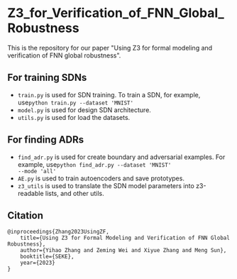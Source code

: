 # Z3_for_Verification_of_FNN_Global_Robustness
This is the repository for our paper "Using Z3 for formal modeling and verification of FNN global robustness".

## For training SDNs
+ `train.py` is used for SDN training. To train a SDN, for example, use<code>python train.py --dataset 'MNIST'</code>
+ `model.py` is used for design SDN architecture.
+ `utils.py` is used for load the datasets.

## For finding ADRs
+ `find_adr.py` is used for create boundary and adversarial examples. For example, use<code>python find_adr.py --dataset 'MNIST' --mode 'all'</code>
+ `AE.py` is used to train autoencoders and save prototypes.
+ `z3_utils` is used to translate the SDN model parameters into z3-readable lists, and other utils.

## Citation
```
@inproceedings{Zhang2023UsingZF,
    title={Using Z3 for Formal Modeling and Verification of FNN Global Robustness},
    author={Yihao Zhang and Zeming Wei and Xiyue Zhang and Meng Sun},
    booktitle={SEKE},
    year={2023}
}
```

